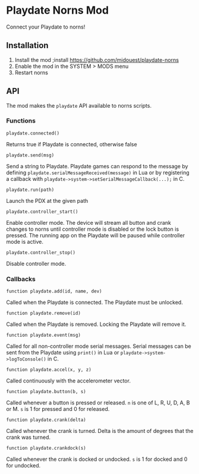 # Playdate Norns Mod

Connect your Playdate to norns!

## Installation

1. Install the mod ;install https://github.com/midouest/playdate-norns
2. Enable the mod in the SYSTEM > MODS menu
3. Restart norns

## API

The mod makes the `playdate` API available to norns scripts.

### Functions

`playdate.connected()`

Returns true if Playdate is connected, otherwise false

`playdate.send(msg)`

Send a string to Playdate. Playdate games can respond to the message by defining `playdate.serialMessageReceived(message)` in Lua 
or by registering a callback with `playdate->system->setSerialMessageCallback(...);` in C.

`playdate.run(path)`

Launch the PDX at the given path

`playdate.controller_start()`

Enable controller mode. The device will stream all button and crank changes to norns until controller mode is disabled or the lock button is pressed.
The running app on the Playdate will be paused while controller mode is active.

`playdate.controller_stop()`

Disable controller mode.

### Callbacks

`function playdate.add(id, name, dev)`

Called when the Playdate is connected. The Playdate must be unlocked.

`function playdate.remove(id)`

Called when the Playdate is removed. Locking the Playdate will remove it.

`function playdate.event(msg)`

Called for all non-controller mode serial messages. Serial messages can be sent from the Playdate using `print()` in Lua or `playdate->system->logToConsole()` in C.

`function playdate.accel(x, y, z)`

Called continuously with the accelerometer vector.

`function playdate.button(b, s)`

Called whenever a button is pressed or released. `n` is one of L, R, U, D, A, B or M. `s` is 1 for pressed and 0 for released.

`function playdate.crank(delta)`

Called whenever the crank is turned. Delta is the amount of degrees that the crank was turned.

`function playdate.crankdock(s)`

Called whenever the crank is docked or undocked. `s` is 1 for docked and 0 for undocked.
